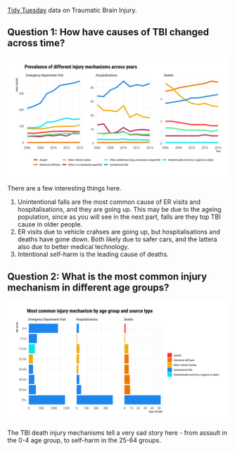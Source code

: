 [Tidy Tuesday](https://github.com/rfordatascience/tidytuesday/blob/master/data/2020/2020-03-24/readme.md) data on Traumatic Brain Injury.

## Question 1: How have causes of TBI changed across time?
![changes across time](https://github.com/EvaMurzyn/TidyTuesdays/blob/master/2020-03-24-TBI/causes_time.png) <!-- .element height="40%" width="40%" -->

There are a few interesting things here. 
1) Unintentional falls are the most common cause of ER visits and hospitalisations, and they are going up. This may be due to the ageing population, since as you will see in the next part, falls are they top TBI cause in older people.
2) ER visits due to vehicle crahses are going up, but hospitalisations and deaths have gone down. Both likely due to safer cars, and the lattera also due to better medical technology.
3) Intentional self-harm is the leading cause of deaths.

## Question 2: What is the most common injury mechanism in different age groups?

![Age groups](https://github.com/EvaMurzyn/TidyTuesdays/blob/master/2020-03-24-TBI/causes_age.png) <!-- .element height="40%" width="40%" -->

The TBI death injury mechanisms tell a very sad story here - from assault in the 0-4 age group, to self-harm in the 25-64 groups.
